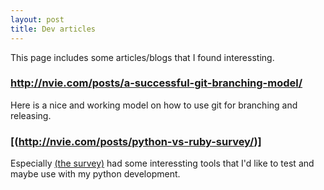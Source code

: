 ```yaml
---
layout: post
title: Dev articles
---
```


This page includes some articles/blogs that I found interessting.

### http://nvie.com/posts/a-successful-git-branching-model/
Here is a nice and working model on how to use git for branching and releasing.

### [(http://nvie.com/posts/python-vs-ruby-survey/)]
Especially [(the survey)](http://goo.gl/j0blw) had some interessting tools
that I'd like to test and maybe use with my python development.

